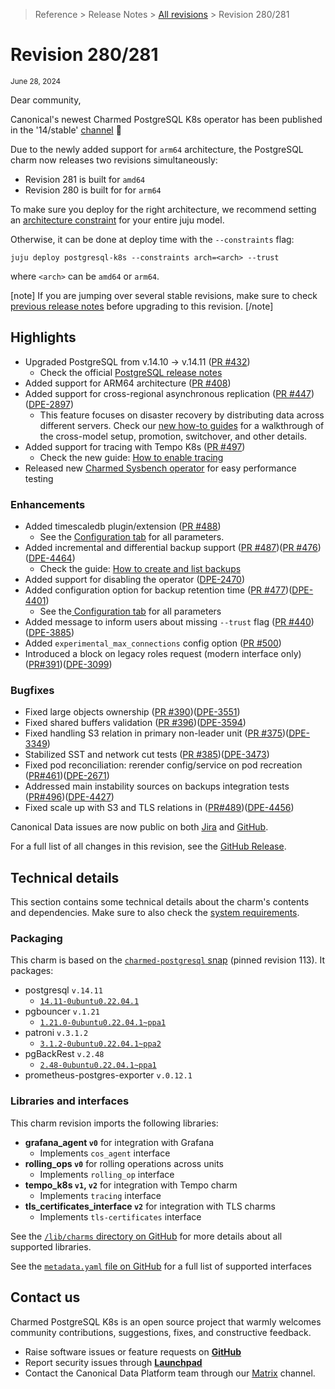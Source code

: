 >Reference > Release Notes > [All revisions](/t/11872) > Revision 280/281
# Revision 280/281

<sub>June 28, 2024</sub>

Dear community,

Canonical's newest Charmed PostgreSQL K8s operator has been published in the '14/stable' [channel](https://charmhub.io/postgresql-k8s?channel=14/stable) :tada:

Due to the newly added support for `arm64` architecture, the PostgreSQL charm now releases two revisions simultaneously: 
* Revision 281 is built for `amd64`
* Revision 280 is built for for `arm64`

To make sure you deploy for the right architecture, we recommend setting an [architecture constraint](https://juju.is/docs/juju/constraint#heading--arch) for your entire juju model.

Otherwise, it can be done at deploy time with the `--constraints` flag:
```shell
juju deploy postgresql-k8s --constraints arch=<arch> --trust
```
where `<arch>` can be `amd64` or `arm64`.

[note]
If you are jumping over several stable revisions, make sure to check [previous release notes](/t/11872) before upgrading to this revision.
[/note]

## Highlights

* Upgraded PostgreSQL from v.14.10 → v.14.11 ([PR #432](https://github.com/canonical/postgresql-operator/pull/432))
  * Check the official [PostgreSQL release notes](https://www.postgresql.org/docs/release/14.11/)
* Added support for ARM64 architecture ([PR #408](https://github.com/canonical/postgresql-k8s-operator/pull/408))
* Added support for cross-regional asynchronous replication ([PR #447](https://github.com/canonical/postgresql-k8s-operator/pull/447)) ([DPE-2897](https://warthogs.atlassian.net/browse/DPE-2897))
  * This feature focuses on disaster recovery by distributing data across different servers. Check our [new how-to guides](https://charmhub.io/postgresql-k8s/docs/h-async-setup) for a walkthrough of the cross-model setup, promotion, switchover, and other details.
* Added support for tracing with Tempo K8s ([PR #497](https://github.com/canonical/postgresql-k8s-operator/pull/497))
  * Check the new guide: [How to enable tracing](https://charmhub.io/postgresql-k8s/docs/h-enable-tracing)
* Released new [Charmed Sysbench operator](https://charmhub.io/sysbench) for easy performance testing

### Enhancements
* Added timescaledb plugin/extension ([PR #488](https://github.com/canonical/postgresql-k8s-operator/pull/488))
   * See the [Configuration tab]((https://charmhub.io/postgresql-k8s/configuration#plugin_timescaledb_enable)) for all parameters.
* Added incremental and differential backup support ([PR #487](https://github.com/canonical/postgresql-k8s-operator/pull/487))([PR #476](https://github.com/canonical/postgresql-k8s-operator/pull/476))([DPE-4464](https://warthogs.atlassian.net/browse/DPE-4464))
  * Check the guide: [How to create and list backups](https://charmhub.io/postgresql-k8s/docs/h-create-backup)
* Added support for disabling the operator ([DPE-2470](https://warthogs.atlassian.net/browse/DPE-2470))
* Added configuration option for backup retention time  ([PR #477](https://github.com/canonical/postgresql-k8s-operator/pull/477))([DPE-4401](https://warthogs.atlassian.net/browse/DPE-4401))
  * See the[ Configuration tab](https://charmhub.io/s3-integrator/configuration?channel=latest/edge#experimental-delete-older-than-days) for all parameters
* Added message to inform users about missing `--trust` flag ([PR #440](https://github.com/canonical/postgresql-k8s-operator/pull/440))([DPE-3885](https://warthogs.atlassian.net/browse/DPE-3885))
* Added `experimental_max_connections` config option ([PR #500](https://github.com/canonical/postgresql-k8s-operator/pull/500))
* Introduced a block on legacy roles request (modern interface only) ([PR#391](https://github.com/canonical/postgresql-k8s-operator/pull/391))([DPE-3099](https://warthogs.atlassian.net/browse/DPE-3099))

### Bugfixes

* Fixed large objects ownership ([PR #390](https://github.com/canonical/postgresql-k8s-operator/pull/390))([DPE-3551](https://warthogs.atlassian.net/browse/DPE-3551))
* Fixed shared buffers validation ([PR #396](https://github.com/canonical/postgresql-k8s-operator/pull/396))([DPE-3594](https://warthogs.atlassian.net/browse/DPE-3594))
* Fixed handling S3 relation in primary non-leader unit ([PR #375](https://github.com/canonical/postgresql-k8s-operator/pull/375))([DPE-3349](https://warthogs.atlassian.net/browse/DPE-3349))
* Stabilized SST and network cut tests ([PR #385](https://github.com/canonical/postgresql-k8s-operator/pull/385))([DPE-3473](https://warthogs.atlassian.net/browse/DPE-3473))
* Fixed pod reconciliation: rerender config/service on pod recreation ([PR#461](https://github.com/canonical/postgresql-k8s-operator/pull/461))([DPE-2671](https://warthogs.atlassian.net/browse/DPE-2671))
* Addressed main instability sources on backups integration tests ([PR#496](https://github.com/canonical/postgresql-k8s-operator/pull/496))([DPE-4427](https://warthogs.atlassian.net/browse/DPE-4427))
* Fixed scale up with S3 and TLS relations in ([PR#489](https://github.com/canonical/postgresql-k8s-operator/pull/489))([DPE-4456](https://warthogs.atlassian.net/browse/DPE-4456))

Canonical Data issues are now public on both [Jira](https://warthogs.atlassian.net/jira/software/c/projects/DPE/issues/) and [GitHub](https://github.com/canonical/postgresql-k8s-operator/issues).

For a full list of all changes in this revision, see the [GitHub Release](https://github.com/canonical/postgresql-k8s-operator/releases/tag/rev281). 

## Technical details
This section contains some technical details about the charm's contents and dependencies.  Make sure to also check the [system requirements](/t/11744).

### Packaging
This charm is based on the [`charmed-postgresql` snap](https://snapcraft.io/charmed-postgresql) (pinned revision 113). It packages:
* postgresql `v.14.11`
	* [`14.11-0ubuntu0.22.04.1`](https://launchpad.net/ubuntu/+source/postgresql-14/14.11-0ubuntu0.22.04.1) 
* pgbouncer `v.1.21`
	* [`1.21.0-0ubuntu0.22.04.1~ppa1`](https://launchpad.net/~data-platform/+archive/ubuntu/pgbouncer)
* patroni `v.3.1.2 `
	* [`3.1.2-0ubuntu0.22.04.1~ppa2`](https://launchpad.net/~data-platform/+archive/ubuntu/patroni)
* pgBackRest `v.2.48`
	* [`2.48-0ubuntu0.22.04.1~ppa1`](https://launchpad.net/~data-platform/+archive/ubuntu/pgbackrest)
* prometheus-postgres-exporter `v.0.12.1`

### Libraries and interfaces
This charm revision imports the following libraries: 

* **grafana_agent `v0`** for integration with Grafana 
    * Implements  `cos_agent` interface
* **rolling_ops `v0`** for rolling operations across units 
    * Implements `rolling_op` interface
* **tempo_k8s `v1`, `v2`** for integration with Tempo charm
    * Implements `tracing` interface
* **tls_certificates_interface `v2`** for integration with TLS charms
    * Implements `tls-certificates` interface

See the [`/lib/charms` directory on GitHub](https://github.com/canonical/postgresql-k8s-operator/tree/main/lib/charms) for more details about all supported libraries.

See the [`metadata.yaml` file on GitHub](https://github.com/canonical/postgresql-k8s-operator/blob/main/metadata.yaml#L20-L77) for a full list of supported interfaces

## Contact us

Charmed PostgreSQL K8s is an open source project that warmly welcomes community contributions, suggestions, fixes, and constructive feedback.  
* Raise software issues or feature requests on [**GitHub**](https://github.com/canonical/postgresql-k8s-operator/issues)  
*  Report security issues through [**Launchpad**](https://wiki.ubuntu.com/DebuggingSecurity#How%20to%20File)  
* Contact the Canonical Data Platform team through our [Matrix](https://matrix.to/#/#charmhub-data-platform:ubuntu.com) channel.